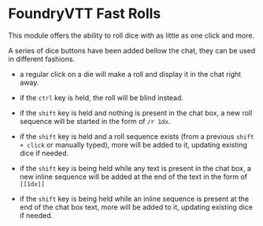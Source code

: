 # FoundryVTT Fast Rolls

This module offers the ability to roll dice with as little as one click and more.

A series of dice buttons have been added bellow the chat, they can be used in different fashions.

-   a regular click on a die will make a roll and display it in the chat right away.

-   if the `ctrl` key is held, the roll will be blind instead.

-   if the `shift` key is held and nothing is present in the chat box, a new roll sequence will be started in the form of `/r 1dx`.

-   if the `shift` key is held and a roll sequence exists (from a previous `shift + click` or manually typed), more will be added to it, updating existing dice if needed.

-   if the `shift` key is being held while any text is present in the chat box, a new inline sequence will be added at the end of the text in the form of `[[1dx]]`

-   if the `shift` key is being held while an inline sequence is present at the end of the chat box text, more will be added to it, updating existing dice if needed.
